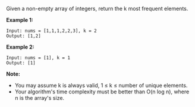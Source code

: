 Given a non-empty array of integers, return the k most frequent elements.

**Example 1:**
```
Input: nums = [1,1,1,2,2,3], k = 2
Output: [1,2]
```
**Example 2:**
```
Input: nums = [1], k = 1
Output: [1]
```
**Note:**

- You may assume k is always valid, 1 ≤ k ≤ number of unique elements.
- Your algorithm's time complexity must be better than O(n log n), where n is the array's size.
